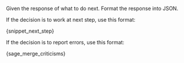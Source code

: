 Given the response of what to do next. Format the response into JSON.

If the decision is to work at next step, use this format:

{snippet_next_step}

If the decision is to report errors, use this format:

{sage_merge_criticisms}
